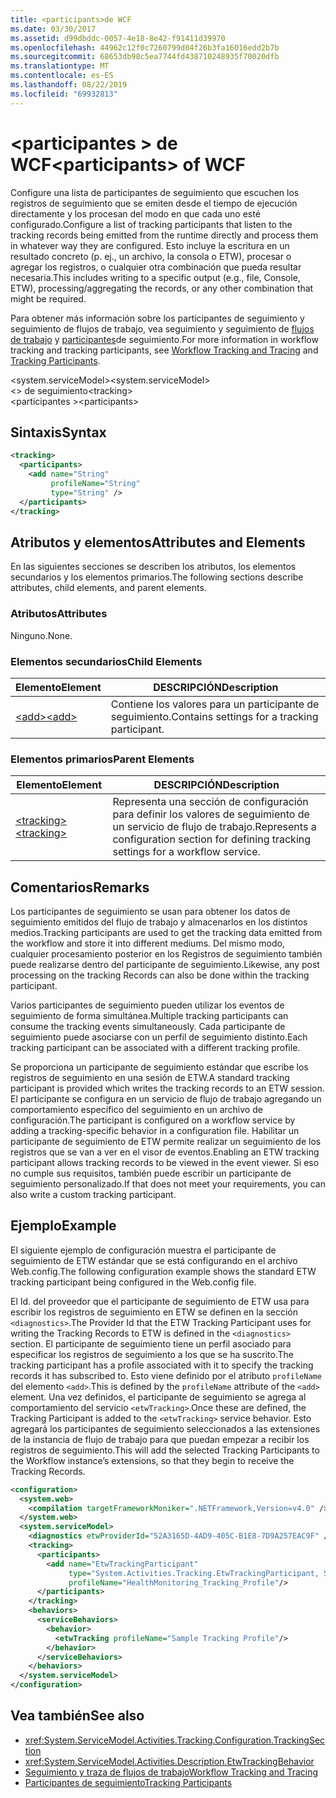 ```yaml
---
title: <participants>de WCF
ms.date: 03/30/2017
ms.assetid: d99dbddc-0057-4e18-8e42-f91411d39970
ms.openlocfilehash: 44962c12f0c7260799d04f26b3fa16016edd2b7b
ms.sourcegitcommit: 68653db98c5ea7744fd438710248935f70020dfb
ms.translationtype: MT
ms.contentlocale: es-ES
ms.lasthandoff: 08/22/2019
ms.locfileid: "69932813"
---
```

# <a name="participants-of-wcf"></a><span data-ttu-id="8aba7-102">\<participantes > de WCF</span><span class="sxs-lookup"><span data-stu-id="8aba7-102">\<participants> of WCF</span></span>
<span data-ttu-id="8aba7-103">Configure una lista de participantes de seguimiento que escuchen los registros de seguimiento que se emiten desde el tiempo de ejecución directamente y los procesan del modo en que cada uno esté configurado.</span><span class="sxs-lookup"><span data-stu-id="8aba7-103">Configure a list of tracking participants that listen to the tracking records being emitted from the runtime directly and process them in whatever way they are configured.</span></span> <span data-ttu-id="8aba7-104">Esto incluye la escritura en un resultado concreto (p. ej., un archivo, la consola o ETW), procesar o agregar los registros, o cualquier otra combinación que pueda resultar necesaria.</span><span class="sxs-lookup"><span data-stu-id="8aba7-104">This includes writing to a specific output (e.g., file, Console, ETW), processing/aggregating the records, or any other combination that might be required.</span></span>  
  
 <span data-ttu-id="8aba7-105">Para obtener más información sobre los participantes de seguimiento y seguimiento de flujos de trabajo, vea seguimiento y seguimiento de [flujos de trabajo](../../../windows-workflow-foundation/workflow-tracking-and-tracing.md) y [participantes](../../../windows-workflow-foundation/tracking-participants.md)de seguimiento.</span><span class="sxs-lookup"><span data-stu-id="8aba7-105">For more information in workflow tracking and tracking participants, see [Workflow Tracking and Tracing](../../../windows-workflow-foundation/workflow-tracking-and-tracing.md) and [Tracking Participants](../../../windows-workflow-foundation/tracking-participants.md).</span></span>  
  
 <span data-ttu-id="8aba7-106">\<system.serviceModel></span><span class="sxs-lookup"><span data-stu-id="8aba7-106">\<system.serviceModel></span></span>  
<span data-ttu-id="8aba7-107">\<> de seguimiento</span><span class="sxs-lookup"><span data-stu-id="8aba7-107">\<tracking></span></span>  
<span data-ttu-id="8aba7-108">\<participantes ></span><span class="sxs-lookup"><span data-stu-id="8aba7-108">\<participants></span></span>  
  
## <a name="syntax"></a><span data-ttu-id="8aba7-109">Sintaxis</span><span class="sxs-lookup"><span data-stu-id="8aba7-109">Syntax</span></span>  
  
```xml  
<tracking>
  <participants>
    <add name="String"
         profileName="String"
         type="String" />
  </participants>
</tracking>
```  
  
## <a name="attributes-and-elements"></a><span data-ttu-id="8aba7-110">Atributos y elementos</span><span class="sxs-lookup"><span data-stu-id="8aba7-110">Attributes and Elements</span></span>  
 <span data-ttu-id="8aba7-111">En las siguientes secciones se describen los atributos, los elementos secundarios y los elementos primarios.</span><span class="sxs-lookup"><span data-stu-id="8aba7-111">The following sections describe attributes, child elements, and parent elements.</span></span>  
  
### <a name="attributes"></a><span data-ttu-id="8aba7-112">Atributos</span><span class="sxs-lookup"><span data-stu-id="8aba7-112">Attributes</span></span>  
 <span data-ttu-id="8aba7-113">Ninguno.</span><span class="sxs-lookup"><span data-stu-id="8aba7-113">None.</span></span>  
  
### <a name="child-elements"></a><span data-ttu-id="8aba7-114">Elementos secundarios</span><span class="sxs-lookup"><span data-stu-id="8aba7-114">Child Elements</span></span>  
  
|<span data-ttu-id="8aba7-115">Elemento</span><span class="sxs-lookup"><span data-stu-id="8aba7-115">Element</span></span>|<span data-ttu-id="8aba7-116">DESCRIPCIÓN</span><span class="sxs-lookup"><span data-stu-id="8aba7-116">Description</span></span>|  
|-------------|-----------------|  
|[<span data-ttu-id="8aba7-117">\<add></span><span class="sxs-lookup"><span data-stu-id="8aba7-117">\<add></span></span>](../windows-workflow-foundation/add-of-participants.md)|<span data-ttu-id="8aba7-118">Contiene los valores para un participante de seguimiento.</span><span class="sxs-lookup"><span data-stu-id="8aba7-118">Contains settings for a tracking participant.</span></span>|  
  
### <a name="parent-elements"></a><span data-ttu-id="8aba7-119">Elementos primarios</span><span class="sxs-lookup"><span data-stu-id="8aba7-119">Parent Elements</span></span>  
  
|<span data-ttu-id="8aba7-120">Elemento</span><span class="sxs-lookup"><span data-stu-id="8aba7-120">Element</span></span>|<span data-ttu-id="8aba7-121">DESCRIPCIÓN</span><span class="sxs-lookup"><span data-stu-id="8aba7-121">Description</span></span>|  
|-------------|-----------------|  
|[<span data-ttu-id="8aba7-122">\<tracking></span><span class="sxs-lookup"><span data-stu-id="8aba7-122">\<tracking></span></span>](../windows-workflow-foundation/tracking.md)|<span data-ttu-id="8aba7-123">Representa una sección de configuración para definir los valores de seguimiento de un servicio de flujo de trabajo.</span><span class="sxs-lookup"><span data-stu-id="8aba7-123">Represents a configuration section for defining tracking settings for a workflow service.</span></span>|  
  
## <a name="remarks"></a><span data-ttu-id="8aba7-124">Comentarios</span><span class="sxs-lookup"><span data-stu-id="8aba7-124">Remarks</span></span>  
 <span data-ttu-id="8aba7-125">Los participantes de seguimiento se usan para obtener los datos de seguimiento emitidos del flujo de trabajo y almacenarlos en los distintos medios.</span><span class="sxs-lookup"><span data-stu-id="8aba7-125">Tracking participants are used to get the tracking data emitted from the workflow and store it into different mediums.</span></span> <span data-ttu-id="8aba7-126">Del mismo modo, cualquier procesamiento posterior en los Registros de seguimiento también puede realizarse dentro del participante de seguimiento.</span><span class="sxs-lookup"><span data-stu-id="8aba7-126">Likewise, any post processing on the tracking Records can also be done within the tracking participant.</span></span>  
  
 <span data-ttu-id="8aba7-127">Varios participantes de seguimiento pueden utilizar los eventos de seguimiento de forma simultánea.</span><span class="sxs-lookup"><span data-stu-id="8aba7-127">Multiple tracking participants can consume the tracking events simultaneously.</span></span> <span data-ttu-id="8aba7-128">Cada participante de seguimiento puede asociarse con un perfil de seguimiento distinto.</span><span class="sxs-lookup"><span data-stu-id="8aba7-128">Each tracking participant can be associated with a different tracking profile.</span></span>  
  
 <span data-ttu-id="8aba7-129">Se proporciona un participante de seguimiento estándar que escribe los registros de seguimiento en una sesión de ETW.</span><span class="sxs-lookup"><span data-stu-id="8aba7-129">A standard tracking participant is provided which writes the tracking records to an ETW session.</span></span> <span data-ttu-id="8aba7-130">El participante se configura en un servicio de flujo de trabajo agregando un comportamiento específico del seguimiento en un archivo de configuración.</span><span class="sxs-lookup"><span data-stu-id="8aba7-130">The participant is configured on a workflow service by adding a tracking-specific behavior in a configuration file.</span></span> <span data-ttu-id="8aba7-131">Habilitar un participante de seguimiento de ETW permite realizar un seguimiento de los registros que se van a ver en el visor de eventos.</span><span class="sxs-lookup"><span data-stu-id="8aba7-131">Enabling an ETW tracking participant allows tracking records to be viewed in the event viewer.</span></span> <span data-ttu-id="8aba7-132">Si eso no cumple sus requisitos, también puede escribir un participante de seguimiento personalizado.</span><span class="sxs-lookup"><span data-stu-id="8aba7-132">If that does not meet your requirements, you can also write a custom tracking participant.</span></span>  
  
## <a name="example"></a><span data-ttu-id="8aba7-133">Ejemplo</span><span class="sxs-lookup"><span data-stu-id="8aba7-133">Example</span></span>  
 <span data-ttu-id="8aba7-134">El siguiente ejemplo de configuración muestra el participante de seguimiento de ETW estándar que se está configurando en el archivo Web.config.</span><span class="sxs-lookup"><span data-stu-id="8aba7-134">The following configuration example shows the standard ETW tracking participant being configured in the Web.config file.</span></span>  
  
 <span data-ttu-id="8aba7-135">El Id. del proveedor que el participante de seguimiento de ETW usa para escribir los registros de seguimiento en ETW se definen en la sección `<diagnostics>`.</span><span class="sxs-lookup"><span data-stu-id="8aba7-135">The Provider Id that the ETW Tracking Participant uses for writing the Tracking Records to ETW is defined in the `<diagnostics>` section.</span></span> <span data-ttu-id="8aba7-136">El participante de seguimiento tiene un perfil asociado para especificar los registros de seguimiento a los que se ha suscrito.</span><span class="sxs-lookup"><span data-stu-id="8aba7-136">The tracking participant has a profile associated with it to specify the tracking records it has subscribed to.</span></span> <span data-ttu-id="8aba7-137">Esto viene definido por el atributo `profileName` del elemento `<add>`.</span><span class="sxs-lookup"><span data-stu-id="8aba7-137">This is defined by the `profileName` attribute of the `<add>` element.</span></span> <span data-ttu-id="8aba7-138">Una vez definidos, el participante de seguimiento se agrega al comportamiento del servicio `<etwTracking>`.</span><span class="sxs-lookup"><span data-stu-id="8aba7-138">Once these are defined, the Tracking Participant is added to the `<etwTracking>` service behavior.</span></span> <span data-ttu-id="8aba7-139">Esto agregará los participantes de seguimiento seleccionados a las extensiones de la instancia de flujo de trabajo para que puedan empezar a recibir los registros de seguimiento.</span><span class="sxs-lookup"><span data-stu-id="8aba7-139">This will add the selected Tracking Participants to the Workflow instance’s extensions, so that they begin to receive the Tracking Records.</span></span>  
  
```xml  
<configuration>
  <system.web>
    <compilation targetFrameworkMoniker=".NETFramework,Version=v4.0" />
  </system.web>
  <system.serviceModel>
    <diagnostics etwProviderId="52A3165D-4AD9-405C-B1E8-7D9A257EAC9F" />
    <tracking>
      <participants>
        <add name="EtwTrackingParticipant"
             type="System.Activities.Tracking.EtwTrackingParticipant, System.Activities, Version=4.0.0.0, Culture=neutral, PublicKeyToken=31bf3856ad364e35"
             profileName="HealthMonitoring_Tracking_Profile"/>
      </participants>
    </tracking>
    <behaviors>
      <serviceBehaviors>
        <behavior>
          <etwTracking profileName="Sample Tracking Profile"/>
        </behavior>
      </serviceBehaviors>
    </behaviors>
  </system.serviceModel>
</configuration>
```  
  
## <a name="see-also"></a><span data-ttu-id="8aba7-140">Vea también</span><span class="sxs-lookup"><span data-stu-id="8aba7-140">See also</span></span>

- <xref:System.ServiceModel.Activities.Tracking.Configuration.TrackingSection>
- <xref:System.ServiceModel.Activities.Description.EtwTrackingBehavior>
- [<span data-ttu-id="8aba7-141">Seguimiento y traza de flujos de trabajo</span><span class="sxs-lookup"><span data-stu-id="8aba7-141">Workflow Tracking and Tracing</span></span>](../../../windows-workflow-foundation/workflow-tracking-and-tracing.md)
- [<span data-ttu-id="8aba7-142">Participantes de seguimiento</span><span class="sxs-lookup"><span data-stu-id="8aba7-142">Tracking Participants</span></span>](../../../windows-workflow-foundation/tracking-participants.md)

